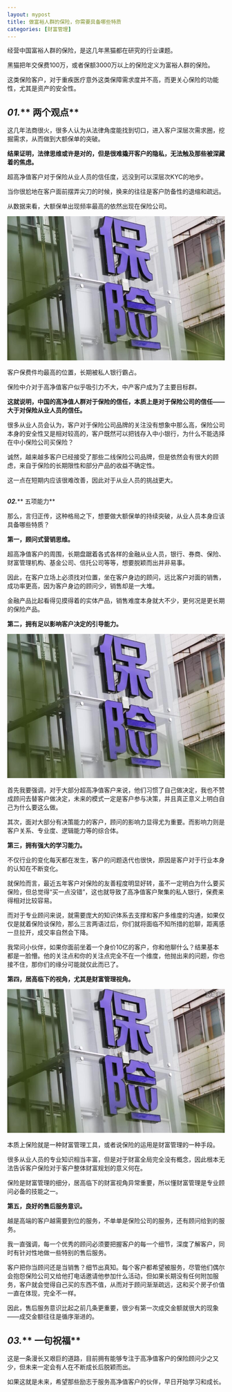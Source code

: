 ```yaml
---
layout: mypost
title: 做富裕人群的保险，你需要具备哪些特质
categories: [财富管理]
---
```


经营中国富裕人群的保险，是这几年黑猫都在研究的行业课题。

黑猫把年交保费100万，或者保额3000万以上的保险定义为富裕人群的保险。

这类保险客户，对于重疾医疗意外这类保障需求度并不高，而更关心保险的功能性，尤其是资产的安全性。

## _**01.**_** 两个观点**

这几年法商很火，很多人认为从法律角度能找到切口，进入客户深层次需求圈，挖掘需求，从而做到大额保单的突破。

**结果证明，法律思维或许是对的，但是很难撬开客户的隐私，无法触及那些被深藏着的焦虑。**

超高净值客户对于保险从业人员的信任度，远没到可以深层次KYC的地步。

当你很尬地在客户面前摆弄尖刀的时候，换来的往往是客户防备性的退缩和疏远。

从数据来看，大额保单出现频率最高的依然出现在保险公司。

[![](/posts/2018/09/08/debx1.png)](https://work-1257385283.cos.ap-chengdu.myqcloud.com/2018/09/08/debx1.png)

客户保费件均最高的位置，长期被私人银行霸占。

保险中介对于高净值客户似乎吸引力不大，中产客户成为了主要目标群。

**这就说明，中国的高净值人群对于保险的信任，本质上是对于保险公司的信任——大于对保险从业人员的信任。**

很多从业人员会认为，客户对于保险公司品牌的关注没有想象中那么高，保险公司本身的安全性又是相对较高的，客户既然可以把钱存入中小银行，为什么不能选择在中小保险公司买保险？

诚然，越来越多客户已经接受了那些二线保险公司品牌，但是依然会有很大的顾虑，来自于保险的长期限性和部分产品的收益不确定性。

这一点在短期内应该很难改善，因此对于从业人员的挑战更大。

##   
_**02.**_** 五项能力**

那么，言归正传，这种格局之下，想要做大额保单的持续突破，从业人员本身应该具备哪些特质？

**第一，顾问式营销思维。**

超高净值客户的周围，长期盘踞着各式各样的金融从业人员，银行、券商、保险、财富管理机构、基金公司、信托公司等等，想要脱颖而出并非易事。

因此，在客户立场上必须找对位置，坐在客户身边的顾问，远比客户对面的销售，成功率更高，因为客户身边的顾问少，销售却是一大堆。

金融产品比起看得见摸得着的实体产品，销售难度本身就大不少，更何况是更长期的保险产品。

**第二，拥有足以影响客户决定的引导能力。**

[![](/posts/2018/09/08/debx1.png)](https://work-1257385283.cos.ap-chengdu.myqcloud.com/2018/09/08/debx1.png)

首先我要强调，对于大部分超高净值客户来说，他们习惯了自己做决定，我也不赞成顾问去替客户做决定，未来的模式一定是客户参与决策，并且真正意义上明白自己为什么要这么做。

其次，面对大部分有决策能力的客户，顾问的影响力显得尤为重要。而影响力则是客户关系、专业度、逻辑能力等的综合体。

**第三，拥有强大的学习能力。**

不仅行业的变化每天都在发生，客户的问题迭代也很快，原因是客户对于行业本身的认知在不断变化。

就保险而言，最近五年客户对保险的友善程度明显好转，虽不一定明白为什么要买保险，但总觉得“买一点没错”，这也就导致了高净值客户聚集的私人银行，保费来得相对比较容易。

而对于专业顾问来说，就需要庞大的知识体系去支撑和客户多维度的沟通，如果仅仅是就着保险谈保险，那么三言两语过后，你们就将面临不知所措的尬聊，距离感一旦拉开，成交率自然会下降。

我常问小伙伴，如果你面前坐着一个身价10亿的客户，你和他聊什么？结果基本都是一脸懵。他的关注点和你的关注点完全不在一个维度，他抛出来的问题，你也接不住，那你们的缘分可能就仅此而已了。

**第四，居高临下的视角，尤其是财富管理视角。**

[![](/posts/2018/09/08/debx1.png)](https://work-1257385283.cos.ap-chengdu.myqcloud.com/2018/09/08/debx1.png)

本质上保险就是一种财富管理工具，或者说保险的运用是财富管理的一种手段。

很多从业人员的专业知识相当丰富，但是对于财富全局完全没有概念，因此根本无法告诉客户保险对于客户整体财富规划的意义何在。

保险是财富管理的细分，居高临下的财富视角异常重要，所以懂财富管理是专业顾问必备的技能之一。

**第五，良好的售后服务意识。**

越是高端的客户越需要到位的服务，不单单是保险公司的服务，还有顾问给到的服务。

我一直强调，每一个优秀的顾问必须要把握客户的每一个细节，深度了解客户，同时有针对性地做一些特别的售后服务。

客户把你当顾问还是当销售？细节出真知。每个客户都希望被服务，尽管他们偶尔会抱怨保险公司又给他打电话邀请他参加什么活动，但如果长期没有任何附加服务，客户就会觉得自己买的东西不值，从而对于顾问渐渐疏远，这和买个房子价值一直在体现，完全不一样。

因此，售后服务意识比起之前几条更重要，很少有第一次成交金额就很大的现象——成交金额往往是循序渐进的。

## _**03.**_** 一句祝福**

这是一条漫长又艰巨的道路，目前拥有能够专注于高净值客户的保险顾问少之又少，但未来一定会有人在不断成长后脱颖而出。

如果这就是未来，希望那些励志于服务高净值客户的伙伴，早日开始学习和成长。

